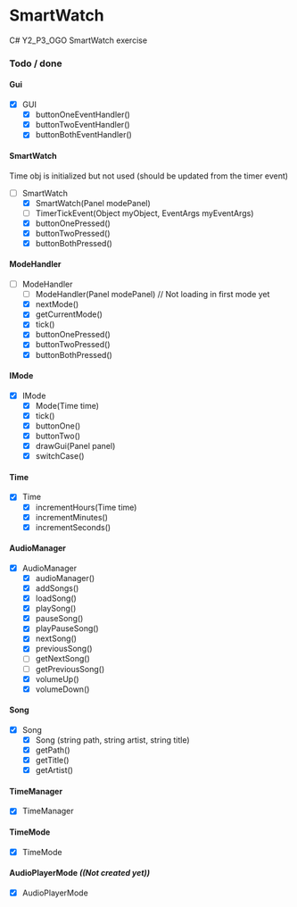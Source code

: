 # SmartWatch
C# Y2_P3_OGO SmartWatch exercise 


### Todo / done

#### Gui
- [x] GUI
	- [x] buttonOneEventHandler()
	- [x] buttonTwoEventHandler()
	- [x] buttonBothEventHandler()

#### SmartWatch
Time obj is initialized but not used (should be updated from the timer event)
 - [ ] SmartWatch
	- [x] SmartWatch(Panel modePanel)
	- [ ] TimerTickEvent(Object myObject, EventArgs myEventArgs)
	- [x] buttonOnePressed()
	- [x] buttonTwoPressed()
	- [x] buttonBothPressed()

#### ModeHandler
 - [ ] ModeHandler
	- [ ] ModeHandler(Panel modePanel) // Not loading in first mode yet
	- [x] nextMode()
	- [x] getCurrentMode()
	- [x] tick()
	- [x] buttonOnePressed()
	- [x] buttonTwoPressed()
	- [x] buttonBothPressed()

#### IMode
 - [x] IMode
	- [x] Mode(Time time)
	- [x] tick()
	- [x] buttonOne()
	- [x] buttonTwo()
	- [x] drawGui(Panel panel)
	- [x] switchCase()

#### Time
 - [x] Time
	- [x] incrementHours(Time time)
	- [x] incrementMinutes()
	- [x] incrementSeconds()

#### AudioManager
 - [x] AudioManager
	- [x] audioManager()
	- [x] addSongs()
	- [x] loadSong()
	- [x] playSong()
	- [x] pauseSong()
	- [x] playPauseSong()
	- [x] nextSong()
	- [x] previousSong()
	- [ ] getNextSong()
	- [ ] getPreviousSong()
	- [x] volumeUp()
	- [x] volumeDown()

#### Song
 - [x] Song
	- [x] Song (string path, string artist, string title)
	- [x] getPath()
	- [x] getTitle()
	- [x] getArtist()

#### TimeManager
 - [x] TimeManager

#### TimeMode
 - [x] TimeMode

#### AudioPlayerMode <i>((Not created yet))</i>
 - [x] AudioPlayerMode
